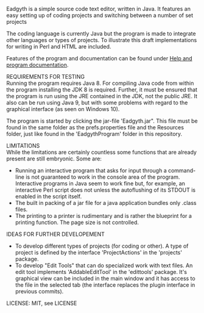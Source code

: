 <p>Eadgyth is a simple source code text editor, written in Java. It features an easy setting
up of coding projects and switching between a number of set projects
<p>
The coding language is currently Java but the program is made to integrate other languages
or types of projects. To illustrate this draft implementations for writing in Perl and HTML
are included.
<p>Features of the program and documentation can be found under
<a href="https://eadgyth.github.io/Programming-Editor/">Help and program documentation</a>.
<p>
REQUIREMENTS FOR TESTING<br>
Running the program requires Java 8. For compiling Java code from within the program installing
the JDK 8 is required. Further, it must be ensured that the program is run using the JRE contained
in the JDK, not the public JRE. It also can be run using Java 9, but with some problems with regard
to the graphical interface (as seen on Windows 10).
<p>
The program is started by clicking the jar-file 'Eadgyth.jar". This file  must be found in the
same folder as the prefs.properties file and the Resources folder, just like found in the
'EadgythProgram' folder in this repository.
<p>
LIMITATIONS<br>
While the limitations are certainly countless some functions that are already present are still
embryonic. Some are:
<ul>
<li>Running an interactive program that asks for input through a command-line is not guaranteed
   to work in the console area of the program. Interactive programs in Java seem to work fine but,
   for example, an interactive Perl script does not unless the autoflushing of its STDOUT is enabled
   in the script itself.</li>
<li>The built in packing of a jar file for a java application bundles only .class files.</li>
<li>The printing to a printer is rudimentary and is rather the blueprint for a printing function.
    The page size is not controlled.</li>
</ul>
<p>
IDEAS FOR FURTHER DEVELOPEMENT<br>
<ul>
<li>To develop different types of projects (for coding or other). A type of project is defined by
   the interface 'ProjectActions' in the 'projects' package.</li>
<li>To develop "Edit Tools" that can do specialized work with text files. An edit tool implements
   'AddableEditTool' in the 'edittools' package. It's graphical view can be included in the main 
   window and it has access to the file in the selected tab (the interface replaces the plugin
   interface in previous commits).</li>
</ul>
<p>
LICENSE: MIT, see LICENSE<br>
